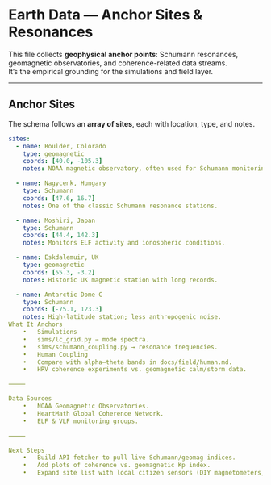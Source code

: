 # Earth Data — Anchor Sites & Resonances

This file collects **geophysical anchor points**: Schumann resonances,  
geomagnetic observatories, and coherence-related data streams.  
It’s the empirical grounding for the simulations and field layer.

---

## Anchor Sites

The schema follows an **array of sites**, each with location, type, and notes.  

```yaml
sites:
  - name: Boulder, Colorado
    type: geomagnetic
    coords: [40.0, -105.3]
    notes: NOAA magnetic observatory, often used for Schumann monitoring.

  - name: Nagycenk, Hungary
    type: Schumann
    coords: [47.6, 16.7]
    notes: One of the classic Schumann resonance stations.

  - name: Moshiri, Japan
    type: Schumann
    coords: [44.4, 142.3]
    notes: Monitors ELF activity and ionospheric conditions.

  - name: Eskdalemuir, UK
    type: geomagnetic
    coords: [55.3, -3.2]
    notes: Historic UK magnetic station with long records.

  - name: Antarctic Dome C
    type: Schumann
    coords: [-75.1, 123.3]
    notes: High-latitude station; less anthropogenic noise.
What It Anchors
	•	Simulations
	•	sims/lc_grid.py → mode spectra.
	•	sims/schumann_coupling.py → resonance frequencies.
	•	Human Coupling
	•	Compare with alpha–theta bands in docs/field/human.md.
	•	HRV coherence experiments vs. geomagnetic calm/storm data.

⸻

Data Sources
	•	NOAA Geomagnetic Observatories.
	•	HeartMath Global Coherence Network.
	•	ELF & VLF monitoring groups.

⸻

Next Steps
	•	Build API fetcher to pull live Schumann/geomag indices.
	•	Add plots of coherence vs. geomagnetic Kp index.
	•	Expand site list with local citizen sensors (DIY magnetometers, HRV groups).

